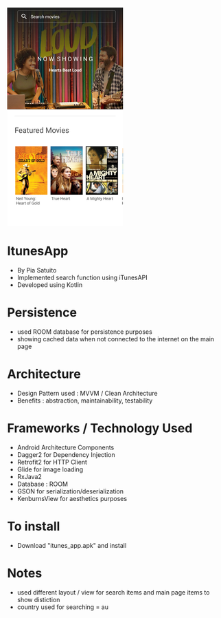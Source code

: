 ![Image description](https://github.com/iyasatuito/ItunesApp/blob/master/new_preview_itunes_app.png)

# ItunesApp 

- By Pia Satuito
- Implemented search function using iTunesAPI
- Developed using Kotlin

# Persistence
- used ROOM database for persistence purposes
- showing cached data when not connected to the internet on the main page

# Architecture
- Design Pattern used : MVVM / Clean Architecture
- Benefits : abstraction, maintainability, testability

# Frameworks / Technology Used
- Android Architecture Components
- Dagger2 for Dependency Injection
- Retrofit2 for HTTP Client
- Glide for image loading
- RxJava2
- Database : ROOM 
- GSON for serialization/deserialization
- KenburnsView for aesthetics purposes

# To install
- Download "itunes_app.apk" and install

# Notes
- used different layout / view for search items and main page items to show distiction
- country used for searching = au
